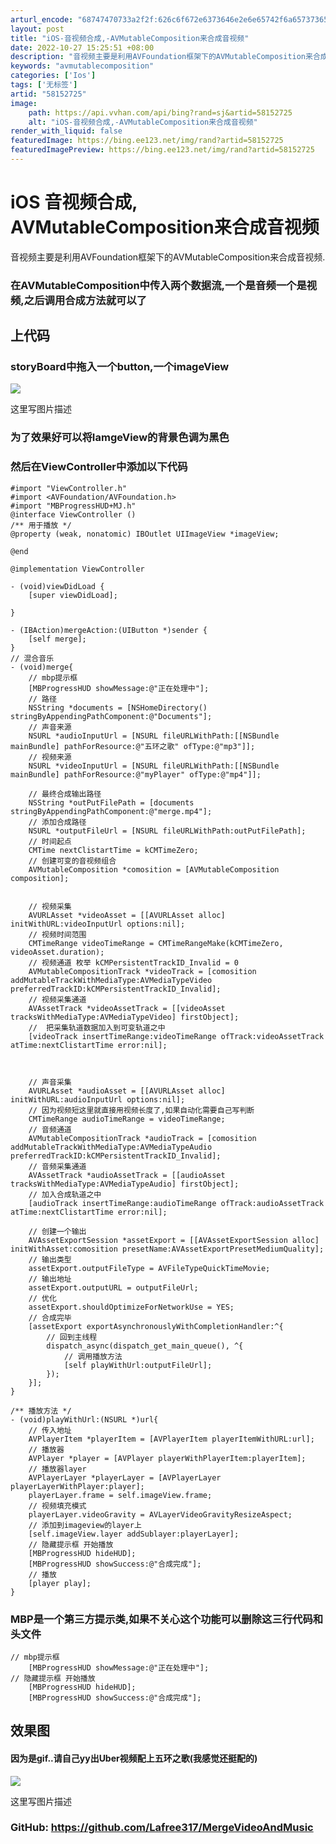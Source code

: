```yaml
---
arturl_encode: "68747470733a2f2f:626c6f672e6373646e2e6e65742f6a65737365383831303235:2f61727469636c652f64657461696c732f3538313532373235"
layout: post
title: "iOS-音视频合成,-AVMutableComposition来合成音视频"
date: 2022-10-27 15:25:51 +08:00
description: "音视频主要是利用AVFoundation框架下的AVMutableComposition来合成音视频"
keywords: "avmutablecomposition"
categories: ['Ios']
tags: ['无标签']
artid: "58152725"
image:
    path: https://api.vvhan.com/api/bing?rand=sj&artid=58152725
    alt: "iOS-音视频合成,-AVMutableComposition来合成音视频"
render_with_liquid: false
featuredImage: https://bing.ee123.net/img/rand?artid=58152725
featuredImagePreview: https://bing.ee123.net/img/rand?artid=58152725
---
```


# iOS 音视频合成, AVMutableComposition来合成音视频

音视频主要是利用AVFoundation框架下的AVMutableComposition来合成音视频.

### 在AVMutableComposition中传入两个数据流,一个是音频一个是视频,之后调用合成方法就可以了

## 上代码

### storyBoard中拖入一个button,一个imageView

![](https://i-blog.csdnimg.cn/blog_migrate/fe8110d5fae5ea779116cef7bb1105c4.webp?x-image-process=image/format,png)
  

这里写图片描述

### 为了效果好可以将IamgeView的背景色调为黑色

### 然后在ViewController中添加以下代码

```
#import "ViewController.h"
#import <AVFoundation/AVFoundation.h>
#import "MBProgressHUD+MJ.h"
@interface ViewController ()
/** 用于播放 */
@property (weak, nonatomic) IBOutlet UIImageView *imageView;

@end

@implementation ViewController

- (void)viewDidLoad {
    [super viewDidLoad];

}

- (IBAction)mergeAction:(UIButton *)sender {
    [self merge];
}
// 混合音乐
- (void)merge{
    // mbp提示框
    [MBProgressHUD showMessage:@"正在处理中"];
    // 路径
    NSString *documents = [NSHomeDirectory() stringByAppendingPathComponent:@"Documents"];
    // 声音来源
    NSURL *audioInputUrl = [NSURL fileURLWithPath:[[NSBundle mainBundle] pathForResource:@"五环之歌" ofType:@"mp3"]];
    // 视频来源
    NSURL *videoInputUrl = [NSURL fileURLWithPath:[[NSBundle mainBundle] pathForResource:@"myPlayer" ofType:@"mp4"]];

    // 最终合成输出路径
    NSString *outPutFilePath = [documents stringByAppendingPathComponent:@"merge.mp4"];
    // 添加合成路径
    NSURL *outputFileUrl = [NSURL fileURLWithPath:outPutFilePath];
    // 时间起点
    CMTime nextClistartTime = kCMTimeZero;
    // 创建可变的音视频组合
    AVMutableComposition *comosition = [AVMutableComposition composition];


    // 视频采集
    AVURLAsset *videoAsset = [[AVURLAsset alloc] initWithURL:videoInputUrl options:nil];
    // 视频时间范围
    CMTimeRange videoTimeRange = CMTimeRangeMake(kCMTimeZero, videoAsset.duration);
    // 视频通道 枚举 kCMPersistentTrackID_Invalid = 0
    AVMutableCompositionTrack *videoTrack = [comosition addMutableTrackWithMediaType:AVMediaTypeVideo preferredTrackID:kCMPersistentTrackID_Invalid];
    // 视频采集通道
    AVAssetTrack *videoAssetTrack = [[videoAsset tracksWithMediaType:AVMediaTypeVideo] firstObject];
    //  把采集轨道数据加入到可变轨道之中
    [videoTrack insertTimeRange:videoTimeRange ofTrack:videoAssetTrack atTime:nextClistartTime error:nil];



    // 声音采集
    AVURLAsset *audioAsset = [[AVURLAsset alloc] initWithURL:audioInputUrl options:nil];
    // 因为视频短这里就直接用视频长度了,如果自动化需要自己写判断
    CMTimeRange audioTimeRange = videoTimeRange;
    // 音频通道
    AVMutableCompositionTrack *audioTrack = [comosition addMutableTrackWithMediaType:AVMediaTypeAudio preferredTrackID:kCMPersistentTrackID_Invalid];
    // 音频采集通道
    AVAssetTrack *audioAssetTrack = [[audioAsset tracksWithMediaType:AVMediaTypeAudio] firstObject];
    // 加入合成轨道之中
    [audioTrack insertTimeRange:audioTimeRange ofTrack:audioAssetTrack atTime:nextClistartTime error:nil];

    // 创建一个输出
    AVAssetExportSession *assetExport = [[AVAssetExportSession alloc] initWithAsset:comosition presetName:AVAssetExportPresetMediumQuality];
    // 输出类型
    assetExport.outputFileType = AVFileTypeQuickTimeMovie;
    // 输出地址
    assetExport.outputURL = outputFileUrl;
    // 优化
    assetExport.shouldOptimizeForNetworkUse = YES;
    // 合成完毕
    [assetExport exportAsynchronouslyWithCompletionHandler:^{
        // 回到主线程
        dispatch_async(dispatch_get_main_queue(), ^{
            // 调用播放方法
            [self playWithUrl:outputFileUrl];
        });
    }];
}

/** 播放方法 */
- (void)playWithUrl:(NSURL *)url{
    // 传入地址
    AVPlayerItem *playerItem = [AVPlayerItem playerItemWithURL:url];
    // 播放器
    AVPlayer *player = [AVPlayer playerWithPlayerItem:playerItem];
    // 播放器layer
    AVPlayerLayer *playerLayer = [AVPlayerLayer playerLayerWithPlayer:player];
    playerLayer.frame = self.imageView.frame;
    // 视频填充模式
    playerLayer.videoGravity = AVLayerVideoGravityResizeAspect;
    // 添加到imageview的layer上
    [self.imageView.layer addSublayer:playerLayer];
    // 隐藏提示框 开始播放
    [MBProgressHUD hideHUD];
    [MBProgressHUD showSuccess:@"合成完成"];
    // 播放
    [player play];
}
```

### MBP是一个第三方提示类,如果不关心这个功能可以删除这三行代码和头文件

```
// mbp提示框
    [MBProgressHUD showMessage:@"正在处理中"];
// 隐藏提示框 开始播放
    [MBProgressHUD hideHUD];
    [MBProgressHUD showSuccess:@"合成完成"];
```

## 效果图

#### 因为是gif..请自己yy出Uber视频配上五环之歌(我感觉还挺配的)

![](https://i-blog.csdnimg.cn/blog_migrate/bc1b75f4b6822618f030a2baf26ca501.webp?x-image-process=image/format,png)
  

这里写图片描述

### GitHub: <https://github.com/Lafree317/MergeVideoAndMusic>